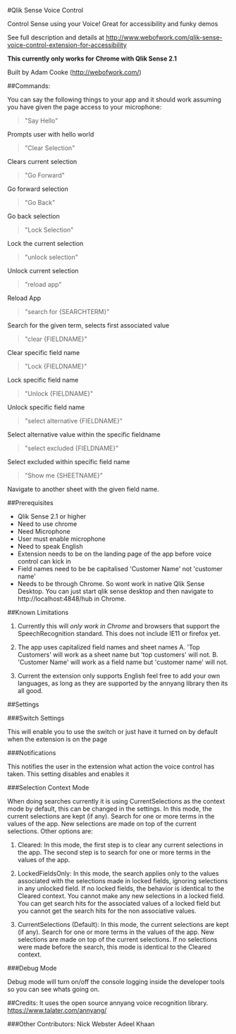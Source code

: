 #Qlik Sense Voice Control

Control Sense using your Voice! Great for accessibility and funky demos

See full description and details at http://www.webofwork.com/qlik-sense-voice-control-extension-for-accessibility


**This currently only works for Chrome with Qlik Sense 2.1**

Built by Adam Cooke (http://webofwork.com/)

##Commands:

You can say the following things to your app and it should work assuming you have given the page access to your microphone:

> "Say Hello"

Prompts user with hello world

> "Clear Selection"

Clears current selection

> "Go Forward"

Go forward selection

> "Go Back"

Go back selection

> "Lock Selection"

Lock the current selection

> "unlock selection"

Unlock current selection

> "reload app"

Reload App

> "search for {SEARCHTERM}"

Search for the given term, selects first associated value

> "clear {FIELDNAME}"

Clear specific field name

> "Lock {FIELDNAME}"

Lock specific field name

> "Unlock {FIELDNAME}" 

Unlock specific field name
> "select alternative {FIELDNAME}"

Select alternative value within the specific fieldname

> "select excluded {FIELDNAME}"

Select excluded within specific field name

> "Show me {SHEETNAME}"

Navigate to another sheet with the given field name.

##Prerequisites
- Qlik Sense 2.1 or higher
- Need to use chrome
- Need  Microphone
- User must enable microphone
- Need to speak English
- Extension needs to be on the landing page of the app before voice control can kick in
- Field names need to be be capitalised 'Customer Name' not 'customer name'
- Needs to be through Chrome. So wont work in native Qlik Sense Desktop. You can just start qlik sense desktop and then navigate to http://localhost:4848/hub in Chrome.

##Known Limitations

1. Currently this will *only work in Chrome* and browsers that support the SpeechRecognition standard. This does not include IE11 or firefox yet.

2. The app uses capitalized field names and sheet names
	A. 'Top Customers' will work as a sheet name but 'top customers' will not.
	B. 'Customer Name' will work as a field name but  'customer name' will not.

3. Current the extension only supports English feel free to add your own languages, as long as they are supported by the annyang library then its all good.

##Settings

###Switch Settings

This will enable you to use the switch or just have it turned on by default when the extension is on the page

###Notifications

This notifies the user in the extension what action the voice control has taken. This setting disables and enables it

###Selection Context Mode

When doing searches currently it is using CurrentSelections as the context mode by default, this can be changed in the settings. In this mode, the current selections are kept (if any). Search for one or more terms in the values of the app. New selections are made on top of the current selections. Other options are:

1. Cleared: In this mode, the first step is to clear any current selections in the app. The second step is to search for one or more terms in the values of the app.

2. LockedFieldsOnly: In this mode, the search applies only to the values associated with the selections made in locked fields, ignoring selections in any unlocked field. If no locked fields, the behavior is identical to the Cleared context. You cannot make any new selections in a locked field. You can get search hits for the associated values of a locked field but you cannot get the search hits for the non associative values.

3. CurrentSelections (Default): In this mode, the current selections are kept (if any). Search for one or more terms in the values of the app. New selections are made on top of the current selections. If no selections were made before the search, this mode is identical to the Cleared context.


###Debug Mode

Debug mode will turn on/off the console logging inside the developer tools so you can see whats going on.


##Credits:
It uses the open source annyang voice recognition library.
https://www.talater.com/annyang/

###Other Contributors:
Nick Webster
Adeel Khaan
